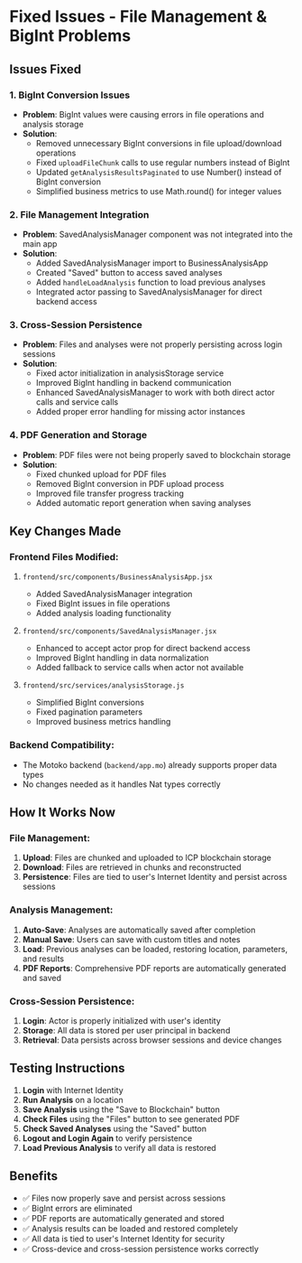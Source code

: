 # Fixed Issues - File Management & BigInt Problems

## Issues Fixed

### 1. BigInt Conversion Issues
- **Problem**: BigInt values were causing errors in file operations and analysis storage
- **Solution**: 
  - Removed unnecessary BigInt conversions in file upload/download operations
  - Fixed `uploadFileChunk` calls to use regular numbers instead of BigInt
  - Updated `getAnalysisResultsPaginated` to use Number() instead of BigInt conversion
  - Simplified business metrics to use Math.round() for integer values

### 2. File Management Integration
- **Problem**: SavedAnalysisManager component was not integrated into the main app
- **Solution**:
  - Added SavedAnalysisManager import to BusinessAnalysisApp
  - Created "Saved" button to access saved analyses
  - Added `handleLoadAnalysis` function to load previous analyses
  - Integrated actor passing to SavedAnalysisManager for direct backend access

### 3. Cross-Session Persistence
- **Problem**: Files and analyses were not properly persisting across login sessions
- **Solution**:
  - Fixed actor initialization in analysisStorage service
  - Improved BigInt handling in backend communication
  - Enhanced SavedAnalysisManager to work with both direct actor calls and service calls
  - Added proper error handling for missing actor instances

### 4. PDF Generation and Storage
- **Problem**: PDF files were not being properly saved to blockchain storage
- **Solution**:
  - Fixed chunked upload for PDF files
  - Removed BigInt conversion in PDF upload process
  - Improved file transfer progress tracking
  - Added automatic report generation when saving analyses

## Key Changes Made

### Frontend Files Modified:
1. `frontend/src/components/BusinessAnalysisApp.jsx`
   - Added SavedAnalysisManager integration
   - Fixed BigInt issues in file operations
   - Added analysis loading functionality

2. `frontend/src/components/SavedAnalysisManager.jsx`
   - Enhanced to accept actor prop for direct backend access
   - Improved BigInt handling in data normalization
   - Added fallback to service calls when actor not available

3. `frontend/src/services/analysisStorage.js`
   - Simplified BigInt conversions
   - Fixed pagination parameters
   - Improved business metrics handling

### Backend Compatibility:
- The Motoko backend (`backend/app.mo`) already supports proper data types
- No changes needed as it handles Nat types correctly

## How It Works Now

### File Management:
1. **Upload**: Files are chunked and uploaded to ICP blockchain storage
2. **Download**: Files are retrieved in chunks and reconstructed
3. **Persistence**: Files are tied to user's Internet Identity and persist across sessions

### Analysis Management:
1. **Auto-Save**: Analyses are automatically saved after completion
2. **Manual Save**: Users can save with custom titles and notes
3. **Load**: Previous analyses can be loaded, restoring location, parameters, and results
4. **PDF Reports**: Comprehensive PDF reports are automatically generated and saved

### Cross-Session Persistence:
1. **Login**: Actor is properly initialized with user's identity
2. **Storage**: All data is stored per user principal in backend
3. **Retrieval**: Data persists across browser sessions and device changes

## Testing Instructions

1. **Login** with Internet Identity
2. **Run Analysis** on a location
3. **Save Analysis** using the "Save to Blockchain" button
4. **Check Files** using the "Files" button to see generated PDF
5. **Check Saved Analyses** using the "Saved" button
6. **Logout and Login Again** to verify persistence
7. **Load Previous Analysis** to verify all data is restored

## Benefits

- ✅ Files now properly save and persist across sessions
- ✅ BigInt errors are eliminated
- ✅ PDF reports are automatically generated and stored
- ✅ Analysis results can be loaded and restored completely
- ✅ All data is tied to user's Internet Identity for security
- ✅ Cross-device and cross-session persistence works correctly